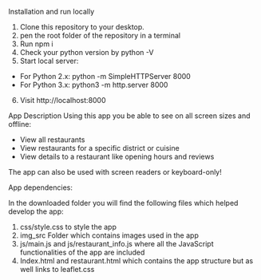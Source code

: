 
Installation and run locally


1. Clone this repository to your desktop.
2. pen the root folder of the repository in a terminal
3. Run npm i
4. Check your python version by python -V
5. Start local server:
 - For Python 2.x: python -m SimpleHTTPServer 8000
 - For Python 3.x: python3 -m http.server 8000
6. Visit http://localhost:8000

App Description
Using this app you be able to see on all screen sizes and offline:
- View all restaurants
- View restaurants for a specific district or cuisine
- View details to a restaurant like opening hours and reviews

The app can also be used with screen readers or keyboard-only!

App dependencies:

In the downloaded folder you will find the following files which helped develop the app:
1.	css/style.css to style the app
2.	img_src Folder which contains images used in the app
3.	js/main.js and js/restaurant_info.js where all the JavaScript functionalities of the app are included
4.	Index.html and restaurant.html which contains the app structure but as well links to leaflet.css